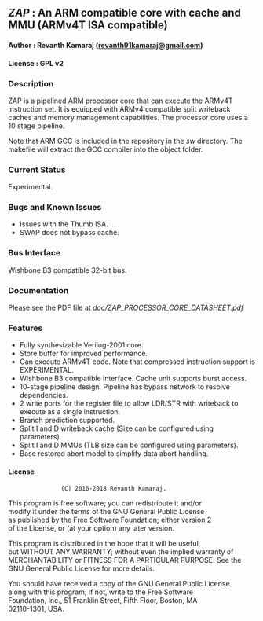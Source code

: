 ## *ZAP* : An ARM compatible core with cache and MMU (ARMv4T ISA compatible)

#### Author        : Revanth Kamaraj (revanth91kamaraj@gmail.com)
#### License       : GPL v2

### Description 

ZAP is a pipelined ARM processor core that can execute the ARMv4T instruction
set. It is equipped with ARMv4 compatible split writeback caches and memory 
management capabilities. The processor core uses a 10 stage pipeline.

Note that ARM GCC is included in the repository in the *sw* directory. The
makefile will extract the GCC compiler into the object folder.

### Current Status 

Experimental.

### Bugs and Known Issues

 - Issues with the Thumb ISA.  
 - SWAP does not bypass cache.

### Bus Interface 
 
Wishbone B3 compatible 32-bit bus.

### Documentation

Please see the PDF file at *doc/ZAP_PROCESSOR_CORE_DATASHEET.pdf*

### Features 

 - Fully synthesizable Verilog-2001 core.    
 - Store buffer for improved performance.    
 - Can execute ARMv4T code. Note that compressed instruction support is EXPERIMENTAL.
 - Wishbone B3 compatible interface. Cache unit supports burst access.
 - 10-stage pipeline design. Pipeline has bypass network to resolve dependencies.
 - 2 write ports for the register file to allow LDR/STR with writeback to execute as a single instruction.
 - Branch prediction supported.
 - Split I and D writeback cache (Size can be configured using parameters).
 - Split I and D MMUs (TLB size can be configured using parameters).
 - Base restored abort model to simplify data abort handling.

#### License

                   (C) 2016-2018 Revanth Kamaraj.                        
                                                                         
 This program is free software; you can redistribute it and/or           
 modify it under the terms of the GNU General Public License             
 as published by the Free Software Foundation; either version 2          
 of the License, or (at your option) any later version.                  
                                                                         
 This program is distributed in the hope that it will be useful,         
 but WITHOUT ANY WARRANTY; without even the implied warranty of          
 MERCHANTABILITY or FITNESS FOR A PARTICULAR PURPOSE.  See the           
 GNU General Public License for more details.                            
                                                                         
 You should have received a copy of the GNU General Public License       
 along with this program; if not, write to the Free Software             
 Foundation, Inc., 51 Franklin Street, Fifth Floor, Boston, MA           
 02110-1301, USA.                                                        
                                                                         

